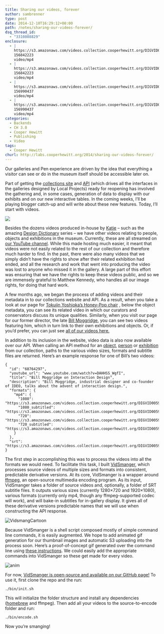 ```yaml
---
title: Sharing our videos, forever
author: sambrenner
type: post
date: 2014-12-10T16:29:12+00:00
path: /notes/sharing-our-videos-forever/
dsq_thread_id:
  - "3310808829"
enclosure:
  - |
    https://s3.amazonaws.com/videos.collection.cooperhewitt.org/DIGVID0059_1080.mp4
    156842223
    video/mp4
  - |
    https://s3.amazonaws.com/videos.collection.cooperhewitt.org/DIGVID0059_1080_s.mp4
    156842223
    video/mp4
  - |
    https://s3.amazonaws.com/videos.collection.cooperhewitt.org/DIGVID0059_720.mp4
    156990437
    video/mp4
  - |
    https://s3.amazonaws.com/videos.collection.cooperhewitt.org/DIGVID0059_720_s.mp4
    156990437
    video/mp4
categories:
  - Backends
  - CH 3.0
  - Cooper Hewitt
  - Publishing
  - Video
tags:
  - Cooper Hewitt
churl: http://labs.cooperhewitt.org/2014/sharing-our-videos-forever/
---
```


Our galleries and Pen experience are driven by the idea that everything a visitor can see or do in the museum itself should be accessible later on.

Part of getting the [collections site][2] and [API][3] (which drives all the interfaces in the galleries designed by Local Projects) ready for reopening has involved the gathering and, in some cases, generation of data to display with our exhibits and on our new interactive tables. In the coming weeks, I&#8217;ll be playing blogger catch-up and will write about these new features. Today, I&#8217;ll start with videos.

<img class="aligncenter size-medium wp-image-2600" src="/img/uploads/2014/12/Screen-Shot-2014-12-10-at-3.09.22-PM-800x424.png" />

Besides the dozens videos produced in-house by [Katie][4] &#8211; such as the amazing [Design Dictionary][5] series &#8211; we have other videos relating to people, objects and exhibitions in the museum. Currently, these are all streamed on [our YouTube channel][6]. While this made hosting much easier, it meant that videos were not easily related to the rest of our collection and therefore much harder to find. In the past, there were also many videos that we simply didn&#8217;t have the rights to show after their related exhibition had ended, and all the research and work that went into producing the video was lost to anyone who missed it in the gallery. A large part of this effort was ensuring that we have the rights to keep these videos public, and so we are immensely grateful to Matthew Kennedy, who handles all our image rights, for doing that hard work.

A few months ago, we began the process of adding videos and their metadata in to our collections website and API. As a result, when you take a look at our page for [Tokujin Yoshioka&#8217;s Honey-Pop chair][7] , below the object metadata, you can see its related video in which our curators and conservators discuss its unique qualities. Similarly, when you visit our page for our former director, the late [Bill Moggridge][8], you can see two videos featuring him, which in turn link to their own exhibitions and objects. Or, if you&#8217;d prefer, you can just see [all of our videos here.][9]

In addition to its inclusion in the website, video data is also now available over our API. When calling an API method for an [object][10], [person][11] or [exhibition][12] from our collection, paths to the various video sizes, formats and subtitle files are returned. Here&#8217;s an example response for one of Bill&#8217;s two videos:

<pre><code>{
  "id": "68764297",
  "youtube_url": "www.youtube.com/watch?v=DAHHSS_WgfI",
  "title": "Bill Moggridge on Interaction Design",
  "description": "Bill Moggridge, industrial designer and co-founder of IDEO, talks about the advent of interaction design.",
  "formats": {
    "mp4": {
      "1080": "https://s3.amazonaws.com/videos.collection.cooperhewitt.org/DIGVID0059_1080.mp4",
      "1080_subtitled": "https://s3.amazonaws.com/videos.collection.cooperhewitt.org/DIGVID0059_1080_s.mp4",
      "720": "https://s3.amazonaws.com/videos.collection.cooperhewitt.org/DIGVID0059_720.mp4",
      "720_subtitled": "https://s3.amazonaws.com/videos.collection.cooperhewitt.org/DIGVID0059_720_s.mp4"
    }
  },
  "srt": "https://s3.amazonaws.com/videos.collection.cooperhewitt.org/DIGVID0059.srt"
}
</code></pre>

The first step in accomplishing this was to process the videos into all the formats we would need. To facilitate this task, I built [VidSmanger][13], which processes source videos of multiple sizes and formats into consistent, predictable derivative versions. At its core, VidSmanger is a wrapper around [ffmpeg][14], an open-source multimedia encoding program. As its input, VidSmanger takes a folder of source videos and, optionally, a folder of SRT subtitle files. It outputs various sizes (currently 1280&#215;720 and 1920&#215;1080), various formats (currently only mp4, though any ffmpeg-supported codec will work), and will bake-in subtitles for in-gallery display. It gives all of these derivative versions predictable names that we will use when constructing the API response.

<img class="aligncenter size-medium wp-image-2602" src="/img/uploads/2014/12/VidsmangCartoon-800x366.png" alt="VidsmangCartoon" />

Because VidSmanger is a shell script composed mostly of simple command line commands, it is easily augmented. We hope to add animated gif generation for our thumbnail images and automatic S3 uploading into the process soon. Here&#8217;s a proof-of-concept gif generated over the command line using [these instructions][15]. We could easily add the appropriate commands into VidSmanger so these get made for every video.

<img class="aligncenter size-full wp-image-2601" src="/img/uploads/2014/12/anim.gif" alt="anim"  />

For now, [VidSmanger is open-source and available on our GitHub page!][13] To use it, first clone the repo and the run:

<pre><code>./bin/init.sh
</code></pre>

This will initialize the folder structure and install any dependencies ([homebrew][16] and ffmpeg). Then add all your videos to the source-to-encode folder and run:

<pre><code>./bin/encode.sh
</code></pre>

Now you&#8217;re smanging!

 [1]: http://labs.cooperhewitt.org/2014/sharing-our-videos-forever/
 [2]: https://collection.cooperhewitt.org
 [3]: https://collection.cooperhewitt.org/api
 [4]: https://labs.cooperhewitt.org/author/katieshelly/
 [5]: https://www.youtube.com/playlist?list=PLqwPGOOIhKSDEqOg8OxfciHIMTfyJa9vu
 [6]: https://www.youtube.com/user/cooperhewitt
 [7]: http://collection.cooperhewitt.org/objects/18714653/
 [8]: http://collection.cooperhewitt.org/people/18062553/
 [9]: https://collection.cooperhewitt.org/videos/
 [10]: https://collection.cooperhewitt.org/api/methods/cooperhewitt.objects.getInfo
 [11]: https://collection.cooperhewitt.org/api/methods/cooperhewitt.people.getInfo
 [12]: https://collection.cooperhewitt.org/api/methods/cooperhewitt.exhibitions.getInfo
 [13]: https://github.com/cooperhewitt/vidsmanger
 [14]: https://www.ffmpeg.org/
 [15]: http://blog.room208.org/post/48793543478
 [16]: http://brew.sh/
